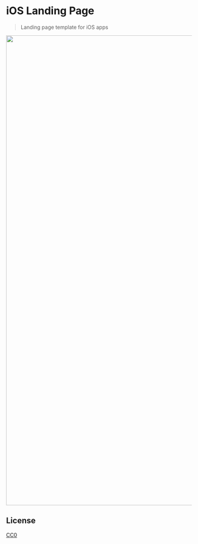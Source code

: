 # iOS Landing Page

> Landing page template for iOS apps

<a href="https://sindresorhus.com/ios-landing-page/">
	<img src="https://github.com/domunlocked/dvpn22.com/blob/main/111111111111111111111111.PNG?raw=true" width="1277">
</a>


## License

[CC0](https://creativecommons.org/publicdomain/zero/1.0/)
